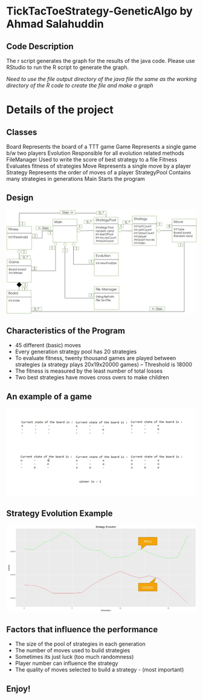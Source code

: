 # TickTacToeStrategy-GeneticAlgo by Ahmad Salahuddin


## Code Description
The r script generates the graph for the results of the java code.
Please use RStudio to run the R script to generate the graph.

*Need to use the file output directory of the java file the same as the working directory of the R code to create the file and make a graph*

# Details of the project

## Classes
Board 				Represents the board of a TTT game
Game				Represents a single game b/w two players
Evolution			Responsible for all evolution related methods
FileManager		Used to write the score of best strategy to a file
Fitness				Evaluates fitness of strategies
Move				Represents a single move by a player
Strategy				Represents the order of moves of a player
StrategyPool		Contains many strategies in generations
Main				Starts the program

## Design
![alt text](https://github.com/asalahuddin90/TickTacToeStrategy-GeneticAlgo/blob/main/Architecture.jpg?raw=true)

## Characteristics of the Program
- 45 different (basic) moves
- Every generation strategy pool has 20 strategies
- To evaluate fitness, twenty thousand games are played between strategies (a strategy plays 20x19x20000 games) – Threshold is 18000
- The fitness is measured by the least number of total losses
- Two best strategies have moves cross overs to make children

## An example of a game
![alt text](https://github.com/asalahuddin90/TickTacToeStrategy-GeneticAlgo/blob/main/Game%20Example.jpg?raw=true)

## Strategy Evolution Example
![alt text](https://github.com/asalahuddin90/TickTacToeStrategy-GeneticAlgo/blob/main/StrategyEvolutionExample.jpg?raw=true)

## Factors that influence the performance
- The size of the pool of strategies in each generation
- The number of moves used to build strategies
- Sometimes its just luck (too much randomness)
- Player number can influence the strategy
- The quality of moves selected to build a strategy  - (most important)

## Enjoy!
